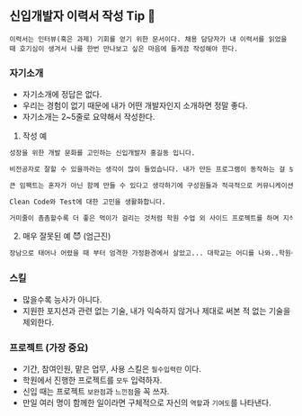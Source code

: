 ## 신입개발자 이력서 작성 Tip 📝
    이력서는 인터뷰(혹은 과제) 기회를 얻기 위한 문서이다. 채용 담당자가 내 이력서를 읽었을 때 호기심이 생겨서 나를 한번 만나보고 싶은 마음에 들게끔 작성해야 한다. 
    
### 자기소개
    
- 자기소개에 정답은 없다.
- 우리는 경험이 없기 때문에 내가 어떤 개발자인지 소개하면 정말 좋다.
- 자기소개는 2~5줄로 요약해서 작성한다.

1. 작성 예
```html
성장을 위한 개발 문화를 고민하는 신입개발자 홍길동 입니다.

비전공자로 잘할 수 있을까라는 생각이 많이 들었습니다. 내가 만든 프로그램이 동작하는 걸 보고 재미를 느꼈고 팀 프로젝트를 진행하며 개발자의 길을 선택했습니다. 

큰 임팩트는 혼자가 아닌 함께 만들 수 있다고 생각하기에 구성원들과 적극적으로 커뮤니케이션하며 학원 수업을 들었습니다.

Clean Code와 Test에 대한 고민을 생활화합니다. 

거미줄이 촘촘할수록 더 좋은 먹이가 걸리는 것처럼 학원 수업 외 사이드 프로젝트를 하며 지식을 공유합니다.
```
2. 매우 잘못된 예 😈 (엄근진)
```html
장남으로 태어나 어렸을 때 부터 엄격한 가정환경에서 살았고... 대학교는 어디를 나와..학원수업은..
```


### 스킬

- 많을수록 능사가 아니다. 
- 지원한 포지션과 관련 없는 기술, 내가 익숙하지 않거나 제대로 써본 적 없는 기술을 제외한다.

### 프로젝트 (가장 중요)

- 기간, 참여인원, 맡은 업무, 사용 스킬은 `필수입력란` 이다.
- 학원에서 진행한 프로젝트를 `모두` 입력하자.
- 신입 때는 프로젝트 `보완점`과 `느낀점`을 꼭 쓰자.
- 만일 여러 명이 함께한 일이라면 구체적으로 자신의 `역할`과 `기여도`를 나타낸다.